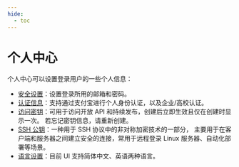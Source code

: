 ```yaml
---
hide:
  - toc
---
```


# 个人中心

个人中心可以设置登录用户的一些个人信息：

- [安全设置](./security.md)：设置登录所用的邮箱和密码。
- [认证信息](./authn.md)：支持通过支付宝进行个人身份认证，以及企业/高校认证。
- [访问密钥](./accesstoken.md)：可用于访问开放 API 和持续发布，创建后立即生效且仅在创建时显示一次。
  若忘记密钥信息，请重新创建。
- [SSH 公钥](./ssh-key.md)：一种用于 SSH 协议中的非对称加密技术的一部分，
  主要用于在客户端和服务器之间建立安全的连接，常用于远程登录 Linux 服务器、自动化部署等场景。
- [语言设置](./language.md)：目前 UI 支持简体中文、英语两种语言。
